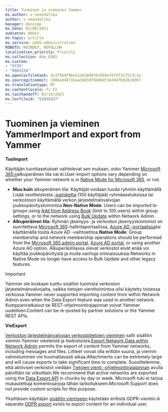 ```yaml
---
title: Tuominen ja vieminen Yammer
ms.author: v-smandalika
author: v-smandalika
manager: dansimp
ms.date: 03/08/2021
audience: Admin
ms.topic: article
ms.service: o365-administration
ROBOTS: NOINDEX, NOFOLLOW
localization_priority: Priority
ms.collection: Adm_O365
ms.custom:
- "9735"
- "9003224"
ms.openlocfilehash: dcdf569f96e51a62899761589ef6f9f317517c3a
ms.sourcegitcommit: c08bed4071baa3bb5879496df3ed44fb828c8367
ms.translationtype: MT
ms.contentlocale: fi-FI
ms.lasthandoff: 03/19/2021
ms.locfileid: "51035437"
---
```

# <a name="import-and-export-from-yammer"></a><span data-ttu-id="e886a-102">Tuominen ja vieminen Yammer</span><span class="sxs-lookup"><span data-stu-id="e886a-102">Import and export from Yammer</span></span>

<span data-ttu-id="e886a-103">**Tuo**</span><span class="sxs-lookup"><span data-stu-id="e886a-103">**Import**</span></span>

<span data-ttu-id="e886a-104">Käyttäjän tuontiasetukset vaihtelevat sen mukaan, onko Yammer [Microsoft 365:n](https://docs.microsoft.com/yammer/configure-your-yammer-network/overview-native-mode)alkuperäinen tila vai ei.</span><span class="sxs-lookup"><span data-stu-id="e886a-104">User-import options vary depending on whether your Yammer network is in [Native Mode for Microsoft 365](https://docs.microsoft.com/yammer/configure-your-yammer-network/overview-native-mode), or not.</span></span>

- <span data-ttu-id="e886a-105">**Muu kuin** alkuperäinen tila: Käyttäjät voidaan tuoda ryhmiin käyttämällä Lisää osoitteistosta [-painiketta](https://support.microsoft.com/office/manage-yammer-community-members-75253554-d0f3-4148-b835-e6a9a8a0c294) (100 [](https://docs.microsoft.com/yammer/manage-yammer-users/add-block-or-remove-users) käyttäjää) ryhmäasetuksissa tai verkostoon käyttämällä verkon järjestelmänvalvojan joukkopäivitystoimintoa.</span><span class="sxs-lookup"><span data-stu-id="e886a-105">**Non-Native Mode**: Users can be imported to groups using [Add from Address Book](https://support.microsoft.com/office/manage-yammer-community-members-75253554-d0f3-4148-b835-e6a9a8a0c294) (limit to 100 users) within group settings, or to the network using [Bulk Update](https://docs.microsoft.com/yammer/manage-yammer-users/add-block-or-remove-users) within Network Admin.</span></span>
- <span data-ttu-id="e886a-106">**Alkuperäinen tila:** Ryhmän jäsenyys- ja verkoston jäsenyystoiminnot on suoritettava [Microsoft 365](https://docs.microsoft.com/microsoft-365/admin/add-users)-hallintaportaalissa, [Azure AD -portaalissa](https://docs.microsoft.com/azure/active-directory/fundamentals/add-users-azure-active-directory)tai käyttämällä toista Azure AD -vaihtoehtoa.</span><span class="sxs-lookup"><span data-stu-id="e886a-106">**Native Mode**: Group membership and network membership operations should be performed from the [Microsoft 365 admin portal](https://docs.microsoft.com/microsoft-365/admin/add-users), [Azure AD portal](https://docs.microsoft.com/azure/active-directory/fundamentals/add-users-azure-active-directory), or using another Azure AD option.</span></span> <span data-ttu-id="e886a-107">Alkuperäistilassa olevat verkostot eivät enää voi käyttää joukkopäivitystä ja muita vanhoja ominaisuuksia.</span><span class="sxs-lookup"><span data-stu-id="e886a-107">Networks in Native Mode no longer have access to Bulk Update and other legacy features.</span></span>

> [!IMPORTANT]
> <span data-ttu-id="e886a-108">Yammer ole koskaan tuettu sisällön tuomista verkoston järjestelmänvalvojalta, vaikka tietojen vientitoimintoa olisi käytetty toisessa verkossa.</span><span class="sxs-lookup"><span data-stu-id="e886a-108">Yammer never supported importing content from within Network Admin even when the Data Export feature was used in another network.</span></span> <span data-ttu-id="e886a-109">Kumppaniratkaisut tai REST-ohjelmointirajapinnat voivat Yammer uudelleen.</span><span class="sxs-lookup"><span data-stu-id="e886a-109">Content can be re-posted by partner solutions or the Yammer REST APIs.</span></span>

<span data-ttu-id="e886a-110">**Vie**</span><span class="sxs-lookup"><span data-stu-id="e886a-110">**Export**</span></span>

<span data-ttu-id="e886a-111">[Verkoston järjestelmänvalvojan verkostotietojen vieminen](https://docs.microsoft.com/yammer/manage-security-and-compliance/export-yammer-enterprise-data) sallii sisällön viennin Yammer viesteistä ja tiedostoista.</span><span class="sxs-lookup"><span data-stu-id="e886a-111">[Export Network Data within Network Admin](https://docs.microsoft.com/yammer/manage-security-and-compliance/export-yammer-enterprise-data) permits the export of content from Yammer networks, including messages and files.</span></span> <span data-ttu-id="e886a-112">Liitteet voivat olla erittäin suuria, ja viennin valmistuminen vie huomattavasti aikaa.</span><span class="sxs-lookup"><span data-stu-id="e886a-112">Attachments can be extremely large and will cause exports to take significant time to complete.</span></span> <span data-ttu-id="e886a-113">Suosittelemme, että aktiiviset verkostot viedään [Tietojen vienti -ohjelmointirajapinnan](https://developer.yammer.com/docs/data-export-api) avulla päivittäin tai viikoittain.</span><span class="sxs-lookup"><span data-stu-id="e886a-113">We recommend that active networks are exported using the [Data Export API](https://developer.yammer.com/docs/data-export-api) in chunks by day or week.</span></span> <span data-ttu-id="e886a-114">Microsoft-tuki ei tarjoa mukautettuja komentosarjoja tähän tarkoitukseen.</span><span class="sxs-lookup"><span data-stu-id="e886a-114">Microsoft Support does not provide custom scripts for this purpose.</span></span>

<span data-ttu-id="e886a-115">Yksittäisen käyttäjän [sisällön viemiseen](https://docs.microsoft.com/yammer/manage-security-and-compliance/gdpr-requests-in-yammer-enterprise) käytetään erillistä GDPR-vientiin.</span><span class="sxs-lookup"><span data-stu-id="e886a-115">A separate [GDPR export](https://docs.microsoft.com/yammer/manage-security-and-compliance/gdpr-requests-in-yammer-enterprise) exists to export content for an individual user.</span></span>